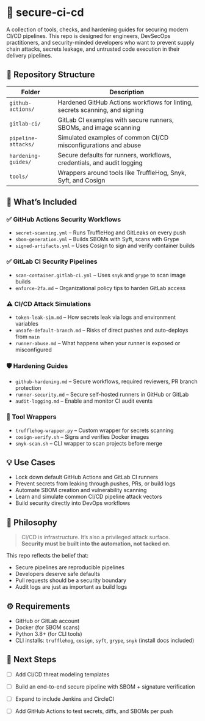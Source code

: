 # 🔐 secure-ci-cd

A collection of tools, checks, and hardening guides for securing modern CI/CD pipelines. This repo is designed for engineers, DevSecOps practitioners, and security-minded developers who want to prevent supply chain attacks, secrets leakage, and untrusted code execution in their delivery pipelines.

## 📁 Repository Structure

| Folder             | Description                                                      |
|--------------------|------------------------------------------------------------------|
| `github-actions/`   | Hardened GitHub Actions workflows for linting, secrets scanning, and signing |
| `gitlab-ci/`        | GitLab CI examples with secure runners, SBOMs, and image scanning |
| `pipeline-attacks/` | Simulated examples of common CI/CD misconfigurations and abuse   |
| `hardening-guides/` | Secure defaults for runners, workflows, credentials, and audit logging |
| `tools/`            | Wrappers around tools like TruffleHog, Snyk, Syft, and Cosign    |

## 🧱 What’s Included

### ✅ GitHub Actions Security Workflows
- `secret-scanning.yml` – Runs TruffleHog and GitLeaks on every push
- `sbom-generation.yml` – Builds SBOMs with Syft, scans with Grype
- `signed-artifacts.yml` – Uses Cosign to sign and verify container builds

### ✅ GitLab CI Security Pipelines
- `scan-container.gitlab-ci.yml` – Uses `snyk` and `grype` to scan image builds
- `enforce-2fa.md` – Organizational policy tips to harden GitLab access

### ⚠️ CI/CD Attack Simulations
- `token-leak-sim.md` – How secrets leak via logs and environment variables
- `unsafe-default-branch.md` – Risks of direct pushes and auto-deploys from `main`
- `runner-abuse.md` – What happens when your runner is exposed or misconfigured

### 🛡️ Hardening Guides
- `github-hardening.md` – Secure workflows, required reviewers, PR branch protection
- `runner-security.md` – Secure self-hosted runners in GitHub or GitLab
- `audit-logging.md` – Enable and monitor CI audit events

### 🧰 Tool Wrappers
- `trufflehog-wrapper.py` – Custom wrapper for secrets scanning
- `cosign-verify.sh` – Signs and verifies Docker images
- `snyk-scan.sh` – CLI wrapper to scan projects before merge

## 💡 Use Cases

- Lock down default GitHub Actions and GitLab CI runners
- Prevent secrets from leaking through pushes, PRs, or build logs
- Automate SBOM creation and vulnerability scanning
- Learn and simulate common CI/CD pipeline attack vectors
- Build security directly into DevOps workflows

## 🧬 Philosophy

> CI/CD is infrastructure. It’s also a privileged attack surface.  
> **Security must be built into the automation, not tacked on.**

This repo reflects the belief that:
- Secure pipelines are reproducible pipelines
- Developers deserve safe defaults
- Pull requests should be a security boundary
- Audit logs are just as important as build logs

## ⚙️ Requirements

- GitHub or GitLab account
- Docker (for SBOM scans)
- Python 3.8+ (for CLI tools)
- CLI installs: `trufflehog`, `cosign`, `syft`, `grype`, `snyk` (install docs included)

## 🧠 Next Steps

- [ ] Add CI/CD threat modeling templates
- [ ] Build an end-to-end secure pipeline with SBOM + signature verification
- [ ] Expand to include Jenkins and CircleCI
- [ ] Add GitHub Actions to test secrets, diffs, and SBOMs per push

